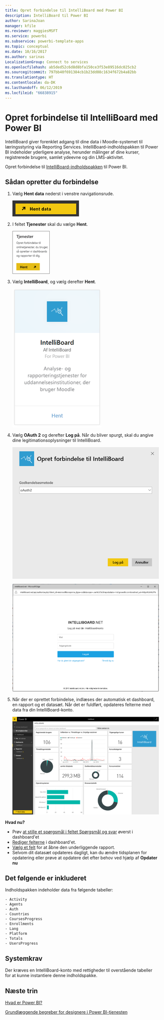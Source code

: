 ```yaml
---
title: Opret forbindelse til IntelliBoard med Power BI
description: IntelliBoard til Power BI
author: SarinaJoan
manager: kfile
ms.reviewer: maggiesMSFT
ms.service: powerbi
ms.subservice: powerbi-template-apps
ms.topic: conceptual
ms.date: 10/16/2017
ms.author: sarinas
LocalizationGroup: Connect to services
ms.openlocfilehash: ab5ded52c6d8d8bfa150ce3f53e89516dc025cb2
ms.sourcegitcommit: 797bb40f691384cb1b23dd08c1634f672b4a82bb
ms.translationtype: HT
ms.contentlocale: da-DK
ms.lasthandoff: 06/12/2019
ms.locfileid: "66838915"
---
```

# <a name="connect-to-intelliboard-with-power-bi"></a>Opret forbindelse til IntelliBoard med Power BI
IntelliBoard giver forenklet adgang til dine data i Moodle-systemet til læringsstyring via Reporting Services. IntelliBoard-indholdspakken til Power BI indeholder yderligere analyse, herunder målinger af dine kurser, registrerede brugere, samlet ydeevne og din LMS-aktivitet.

Opret forbindelse til [IntelliBoard-indholdspakken](https://app.powerbi.com/getdata/services/intelliboard) til Power BI.

## <a name="how-to-connect"></a>Sådan opretter du forbindelse
1. Vælg **Hent data** nederst i venstre navigationsrude.  
   
    ![](media/service-connect-to-intelliboard/getdata.png)
2. I feltet **Tjenester** skal du vælge **Hent**.  
   
    ![](media/service-connect-to-intelliboard/services.png)
3. Vælg **IntelliBoard**, og vælg derefter **Hent**.  
   
    ![](media/service-connect-to-intelliboard/intelliboard.png)
4. Vælg **OAuth 2** og derefter **Log på**. Når du bliver spurgt, skal du angive dine legitimationsoplysninger til IntelliBoard.
   
    ![](media/service-connect-to-intelliboard/creds.png)
   
    ![](media/service-connect-to-intelliboard/creds2.png)
5. Når der er oprettet forbindelse, indlæses der automatisk et dashboard, en rapport og et datasæt. Når det er fuldført, opdateres felterne med data fra din IntelliBoard-konto.
   
    ![](media/service-connect-to-intelliboard/dashboard.png)

**Hvad nu?**

* Prøv [at stille et spørgsmål i feltet Spørgsmål og svar](consumer/end-user-q-and-a.md) øverst i dashboard'et
* [Rediger felterne](service-dashboard-edit-tile.md) i dashboard'et.
* [Vælg et felt](consumer/end-user-tiles.md) for at åbne den underliggende rapport.
* Selvom dit datasæt opdateres dagligt, kan du ændre tidsplanen for opdatering eller prøve at opdatere det efter behov ved hjælp af **Opdater nu**

## <a name="whats-included"></a>Det følgende er inkluderet
Indholdspakken indeholder data fra følgende tabeller:  

    - Activity  
    - Agents  
    - Auth  
    - Countries  
    - CoursesProgress  
    - Enrollments
    - Lang  
    - Platform  
    - Totals  
    - UsersProgress    

## <a name="system-requirements"></a>Systemkrav
Der kræves en IntelliBoard-konto med rettigheder til overstående tabeller for at kunne instantiere denne indholdspakke.

## <a name="next-steps"></a>Næste trin
[Hvad er Power BI?](power-bi-overview.md)

[Grundlæggende begreber for designere i Power BI-tjenesten](service-basic-concepts.md)

